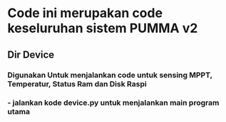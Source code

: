# Code ini merupakan code keseluruhan sistem PUMMA v2 
## Dir Device 
### Digunakan Untuk menjalankan code untuk sensing MPPT, Temperatur, Status Ram dan Disk Raspi 
### - jalankan kode **device.py** untuk menjalankan main program utama 
